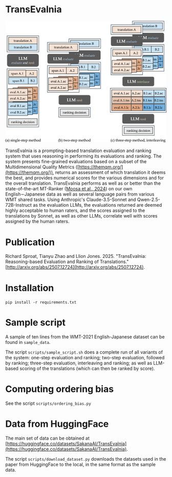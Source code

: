 # TransEvalnia

![System diagram](https://github.com/SakanaAI/TransEvalnia/blob/main/system.png)

TransEvalnia is a prompting-based translation evaluation and ranking system that
uses reasoning in performing its evaluations and ranking. The system presents
fine-grained evaluations based on a subset of the Multidimensional Quality
Metrics ([https://themqm.org/](https://themqm.org/)), returns an assessment of
which translation it deems the best, and provides numerical scores for the
various dimensions and for the overall translation. TransEvalnia performs as
well as or better than the state-of-the-art MT-Ranker ([Moosa et al.,
2024](https://arxiv.org/abs/2401.17099)) on our own English∼Japanese data as
well as several language pairs from various WMT shared tasks. Using Anthropic's
Claude-3.5-Sonnet and Qwen-2.5-72B-Instruct as the evaluation LLMs, the
evaluations returned are deemed highly acceptable to human raters, and the
scores assigned to the translations by Sonnet, as well as other LLMs, correlate
well with scores assigned by the human raters.

# Publication

Richard Sproat, Tianyu Zhao and Llion Jones. 2025. "TransEvalnia:
Reasoning-based Evaluation and Ranking of Translations."
[http://arxiv.org/abs/2507.12724](http://arxiv.org/abs/2507.12724).

# Installation

`pip install -r requirements.txt`

# Sample script

A sample of ten lines from the WMT-2021 English-Japanese dataset can be found in `sample_data`.

The script `scripts/sample_script.sh` does a complete run of all variants of the
system: one-step evaluation and ranking; two-step evaluation, followed by
ranking; three-step evaluation, interleaving and ranking; as well as LLM-based
scoring of the translations (which can then be ranked by score).

# Computing ordering bias

See the script `scripts/ordering_bias.py`

# Data from HuggingFace

The main set of data can be obtained at
[https://huggingface.co/datasets/SakanaAI/TransEvalnia](https://huggingface.co/datasets/SakanaAI/TransEvalnia).

The script `scripts/download_dataset.py` downloads the datasets used in the
paper from HuggingFace to the local, in the same format as the sample data.
